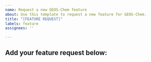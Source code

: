 ```yaml
---
name: Request a new GEOS-Chem feature
about: Use this template to request a new feature for GEOS-Chem.
title: "[FEATURE REQUEST]"
labels: feature
assignees: ''

---
```


## Add your feature request below:
